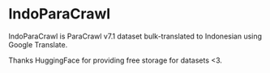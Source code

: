 # IndoParaCrawl

IndoParaCrawl is ParaCrawl v7.1 dataset bulk-translated to Indonesian using Google Translate.

Thanks HuggingFace for providing free storage for datasets <3.
